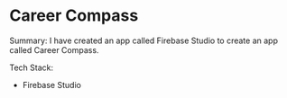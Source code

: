 # Career Compass

Summary: I have created an app called Firebase Studio to create an app called Career Compass.

Tech Stack:
* Firebase Studio
